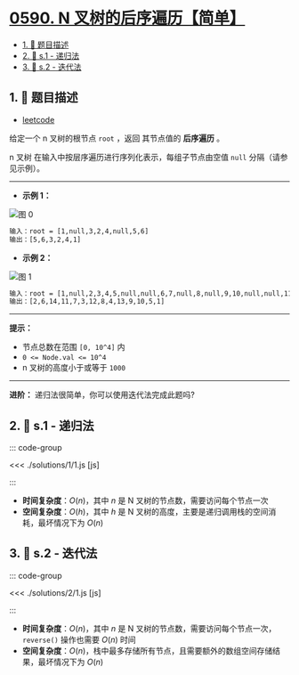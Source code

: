 # [0590. N 叉树的后序遍历【简单】](https://github.com/tnotesjs/TNotes.leetcode/tree/main/notes/0590.%20N%20%E5%8F%89%E6%A0%91%E7%9A%84%E5%90%8E%E5%BA%8F%E9%81%8D%E5%8E%86%E3%80%90%E7%AE%80%E5%8D%95%E3%80%91)

<!-- region:toc -->

- [1. 📝 题目描述](#1--题目描述)
- [2. 🎯 s.1 - 递归法](#2--s1---递归法)
- [3. 🎯 s.2 - 迭代法](#3--s2---迭代法)

<!-- endregion:toc -->

## 1. 📝 题目描述

- [leetcode](https://leetcode.cn/problems/n-ary-tree-postorder-traversal/)

给定一个 n 叉树的根节点 `root` ，返回 其节点值的 **后序遍历** 。

n 叉树 在输入中按层序遍历进行序列化表示，每组子节点由空值 `null` 分隔（请参见示例）。

---

- **示例 1：**

![图 0](https://cdn.jsdelivr.net/gh/tnotesjs/imgs@main/2025-09-12-17-42-12.png)

```txt
输入：root = [1,null,3,2,4,null,5,6]
输出：[5,6,3,2,4,1]
```

- **示例 2：**

![图 1](https://cdn.jsdelivr.net/gh/tnotesjs/imgs@main/2025-09-12-17-42-17.png)

```txt
输入：root = [1,null,2,3,4,5,null,null,6,7,null,8,null,9,10,null,null,11,null,12,null,13,null,null,14]
输出：[2,6,14,11,7,3,12,8,4,13,9,10,5,1]
```

---

**提示：**

- 节点总数在范围 `[0, 10^4]` 内
- `0 <= Node.val <= 10^4`
- n 叉树的高度小于或等于 `1000`

---

**进阶：** 递归法很简单，你可以使用迭代法完成此题吗?

## 2. 🎯 s.1 - 递归法

::: code-group

<<< ./solutions/1/1.js [js]

:::

- **时间复杂度**：$O(n)$，其中 $n$ 是 N 叉树的节点数，需要访问每个节点一次
- **空间复杂度**：$O(h)$，其中 $h$ 是 N 叉树的高度，主要是递归调用栈的空间消耗，最坏情况下为 $O(n)$

## 3. 🎯 s.2 - 迭代法

::: code-group

<<< ./solutions/2/1.js [js]

:::

- **时间复杂度**：$O(n)$，其中 $n$ 是 N 叉树的节点数，需要访问每个节点一次，`reverse()` 操作也需要 $O(n)$ 时间
- **空间复杂度**：$O(n)$，栈中最多存储所有节点，且需要额外的数组空间存储结果，最坏情况下为 $O(n)$
